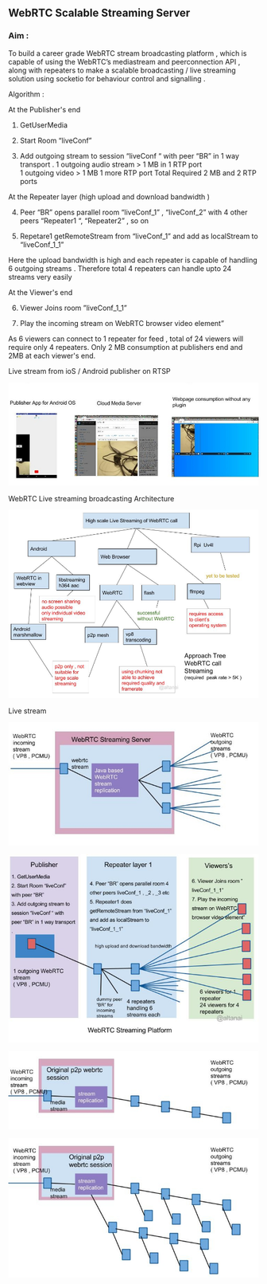 ## WebRTC Scalable Streaming Server

### Aim :
 
To build a career grade WebRTC stream broadcasting platform , which is capable of using the 
WebRTC’s mediastream and peerconnection API , along with repeaters to make a scalable 
broadcasting / live streaming solution using socketio for behaviour control and signalling .  

Algorithm :
 
At the Publisher's end
 
1. GetUserMedia 

2. Start Room “liveConf” 

3. Add outgoing stream to session “liveConf “ with peer “BR” in 1 way transport . 
    1 outgoing audio stream ­> 1 MB in 1 RTP port  
    1 outgoing video ­> 1 MB  1 more RTP port 
Total Required 2 MB and 2 RTP ports  
 
At the Repeater layer (high upload and download bandwidth )
 
4. Peer “BR” opens parallel room “liveConf_1” , “liveConf_2” with 4 other peers “Repeater1 “, 
“Repeater2” , so on  

5. Repetare1 getRemoteStream from “liveConf_1” and add as localStream to “liveConf_1_1” 
 
Here the upload bandwidth is high and each repeater is capable of handling 6 outgoing streams 
. Therefore total 4 repeaters can handle upto 24 streams very easily 
 
 
At the Viewer's end
 
6. Viewer Joins room ”liveConf_1_1” 

7. Play the incoming stream on WebRTC browser video element”  
 
As 6 viewers can connect to 1 repeater for feed , total of  24 viewers will require only 4  repeaters. 
Only 2 MB consumption at publishers end and 2MB at each viewer's end. 


Live stream from ioS / Android publisher on RTSP

![alt Live streaming and broadcast](../images/LiveStreamConfFlow.jpg)

WebRTC Live streaming broadcasting Architecture 

![alt Live streaming and broadcast](../images/ApproachTreeforWebRTCStreaming.jpg)

Live stream 

![alt Live streaming and broadcast](../images/WebRTCScalableStreamingServer1.jpg)

![alt Live streaming and broadcast](../images/WebRTCScalableStreamingServer2.jpg)  

![alt Live streaming and broadcast](../images/WebRTCScalableStreamingServer3.jpg) 

![alt Live streaming and broadcast](../images/WebRTCScalableStreamingServer4.jpg)  